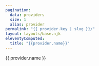 ```yaml
---
pagination:
  data: providers
  size: 1
  alias: provider
permalink: "{{ provider.key | slug }}/"
layout: layouts/base.njk
eleventyComputed:
  title: "{{provider.name}}"
---
```


{{ provider.name }}
